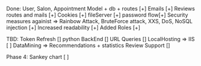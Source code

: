 Done:
User, Salon, Appointment Model + db + routes [+]
Emails [+]
Reviews routes and mails [+]
Cookies [+]
fileServer [+]
password flow[+]
Security measures againist => Rainbow Attack, BruteForce attack, XXS, DoS, NoSQL injection [+]
Increased readability [+]
Added Roles [+]

TBD:
Token Refresh []
python BackEnd []
URL Queries []
LocalHosting => IIS [ ]
DataMining => Recommendations + statistics
Review Support []

Phase 4:
Sankey chart [ ]
